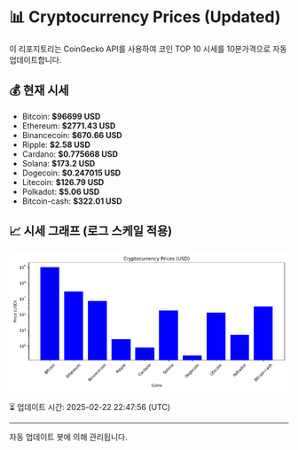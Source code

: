 
# 📊 Cryptocurrency Prices (Updated)

이 리포지토리는 CoinGecko API를 사용하여 코인 TOP 10 시세를 10분가격으로 자동 업데이트합니다.

## 💰 현재 시세
- Bitcoin: **$96699 USD**
- Ethereum: **$2771.43 USD**
- Binancecoin: **$670.66 USD**
- Ripple: **$2.58 USD**
- Cardano: **$0.775668 USD**
- Solana: **$173.2 USD**
- Dogecoin: **$0.247015 USD**
- Litecoin: **$126.79 USD**
- Polkadot: **$5.06 USD**
- Bitcoin-cash: **$322.01 USD**

## 📈 시세 그래프 (로그 스케일 적용)
![Crypto Prices](crypto_prices.png)

⏳ 업데이트 시간: 2025-02-22 22:47:56 (UTC)

---
자동 업데이트 봇에 의해 관리됩니다.
